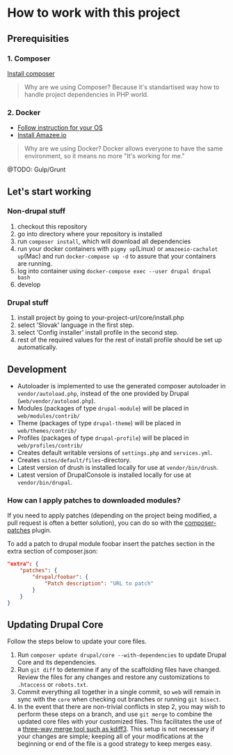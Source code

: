 # How to work with this project

## Prerequisities

### 1. Composer

[Install composer](https://getcomposer.org/doc/00-intro.md#installation-linux-unix-osx)

> Why are we using Composer?
Because it's standartised way how to handle project dependencies in PHP world.

### 2. Docker
* [Follow instruction for your OS](https://docs.docker.com/)
* [Install Amazee.io](https://docs.amazee.io/local_docker_development/local_docker_development.html)

> Why are we using Docker? Docker allows everyone to have the same environment, so it means no more "It's working for me."

@TODO: Gulp/Grunt

## Let's start working

### Non-drupal stuff
1. checkout this repository
2. go into directory where your repository is installed
3. run `composer install`, which will download all dependencies
4. run your docker containers with `pigmy up`(Linux) or `amazeeio-cachalot up`(Mac) and run `docker-compose up -d` to assure that your containers are running.
5. log into container using `docker-compose exec --user drupal drupal bash`
6. develop

### Drupal stuff
1. install project by going to your-project-url/core/install.php
2. select 'Slovak' language in the first step.
3. select 'Config installer' install profile in the second step.
4. rest of the required values for the rest of install profile should be set up automatically.
  
## Development
* Autoloader is implemented to use the generated composer autoloader in `vendor/autoload.php`,
  instead of the one provided by Drupal (`web/vendor/autoload.php`).
* Modules (packages of type `drupal-module`) will be placed in `web/modules/contrib/`
* Theme (packages of type `drupal-theme`) will be placed in `web/themes/contrib/`
* Profiles (packages of type `drupal-profile`) will be placed in `web/profiles/contrib/`
* Creates default writable versions of `settings.php` and `services.yml`.
* Creates `sites/default/files`-directory.
* Latest version of drush is installed locally for use at `vendor/bin/drush`.
* Latest version of DrupalConsole is installed locally for use at `vendor/bin/drupal`.

### How can I apply patches to downloaded modules?

If you need to apply patches (depending on the project being modified, a pull 
request is often a better solution), you can do so with the 
[composer-patches](https://github.com/cweagans/composer-patches) plugin.

To add a patch to drupal module foobar insert the patches section in the extra 
section of composer.json:
```json
"extra": {
    "patches": {
        "drupal/foobar": {
            "Patch description": "URL to patch"
        }
    }
}
```

## Updating Drupal Core

Follow the steps below to update your core files.

1. Run `composer update drupal/core --with-dependencies` to update Drupal Core and its dependencies.
1. Run `git diff` to determine if any of the scaffolding files have changed. 
   Review the files for any changes and restore any customizations to 
  `.htaccess` or `robots.txt`.
1. Commit everything all together in a single commit, so `web` will remain in
   sync with the `core` when checking out branches or running `git bisect`.
1. In the event that there are non-trivial conflicts in step 2, you may wish 
   to perform these steps on a branch, and use `git merge` to combine the 
   updated core files with your customized files. This facilitates the use 
   of a [three-way merge tool such as kdiff3](http://www.gitshah.com/2010/12/how-to-setup-kdiff-as-diff-tool-for-git.html). This setup is not necessary if your changes are simple; 
   keeping all of your modifications at the beginning or end of the file is a 
   good strategy to keep merges easy.



